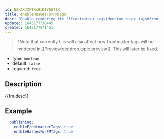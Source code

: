 ```yaml
---
id: N5NAXJXFTXsBkKIY6ST1K
title: enableHashesForFMTags
desc: 'Enable rendering the [[frontmatter tags|dendron.topic.tags#frontmatter-tags]] with the `#` symbol prefix in published notes.'
updated: 1645177730445
created: 1645177671451
---
```


> ❗ Note that currently this will also affect how frontmatter tags will be rendered in [[Preview|dendron.topic.preview]]. This will later be fixed.

- type: `boolean`
- default: `false` 
- required: `true`

## Description
{{fm.desc}}

## Example

```yml
  publishing:
    enableFrontmatterTags: true
    enableHashesForFMTags: true
```
